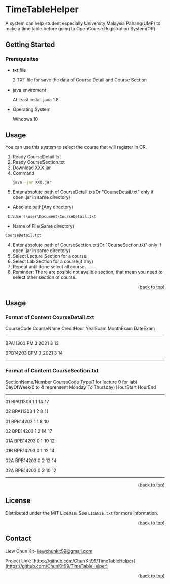<div id="top"></div>


# TimeTableHelper
A system can help student especially University Malaysia Pahang(UMP) to make a time table before going to OpenCourse Registration System(OR)

 ## Getting Started

 ### Prerequisites

* txt file

  2 TXT file for save the data of Course Detail and Course Section

* java enviroment

  At least install java 1.8 

* Operating System
  
  Windows 10
  
 ## Usage
  
  You can use this system to select the course that will register in OR. 

1. Ready CourseDetail.txt
2. Ready CourseSection.txt
3. Download XXX.jar
4. Command
   ```sh
   java -jar XXX.jar
   ```
3. Enter absolute path of CourseDetail.txt(Or "CourseDetail.txt" only if open .jar in same directory)
    
  * Absolute path(Any directory)
    
  ```sh
   C:\Users\user\Document\CourseDetail.txt
  ```
   


  * Name of File(Same directory)
   
   
   
   ```sh
   CourseDetail.txt
   ```
4. Enter absolute path of CourseSection.txt(Or "CourseSection.txt" only if open .jar in same directory)
5. Select Lecture Section for a course
6. Select Lab Section for a course(if any)
7. Repeat until done select all course.
8. Reminder: There are posible not availble section, that mean you need to select other section of course.
   
   

<p align="right">(<a href="#top">back to top</a>)</p>
  
  ## Usage
  
  ### Format of Content CourseDetail.txt
  
  
  CourseCode CourseName CreditHour YearExam MonthExam DateExam
  ___
  BPA11303 PM 3 2021 3 13
  
  BPB14203 BFM 3 2021 3 14
  ___
  
  ### Format of Content CourseSection.txt
  
  SectionName/Number CourseCode Type(1 for lecture 0 for lab) DayOfWeek(0 to 4 reprensent Monday To Thursday) HourStart HourEnd
  ___
  01 BPA11303 1 1 14 17
  
  02 BPA11303 1 2 8 11
  
  01 BPB14203 1 1 8 10
  
  02 BPB14203 1 2 14 17
  
  01A BPB14203 0 1 10 12
  
  01B BPB14203 0 1 12 14
  
  02A BPB14203 0 2 12 14
  
  02A BPB14203 0 2 10 12
   ___
  
  <p align="right">(<a href="#top">back to top</a>)</p>
  
  ## License

Distributed under the MIT License. See `LICENSE.txt` for more information.

<p align="right">(<a href="#top">back to top</a>)</p>



## Contact

Liew Chun Kit- liewchunkit99@gmail.com

Project Link: [https://github.com/ChunKit99/TimeTableHelper](https://github.com/ChunKit99/TimeTableHelper)

<p align="right">(<a href="#top">back to top</a>)</p>

